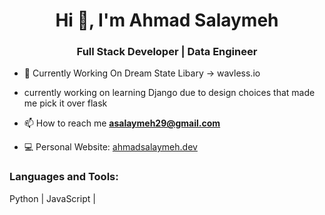 <h1 align="center">Hi 👋, I'm Ahmad Salaymeh</h1>
<h3 align="center"> Full Stack Developer | Data Engineer</h3>

- 🔭 Currently Working On Dream State Libary -> wavless.io
- currently working on learning Django due to design choices that made me pick it over flask 

- 📫 How to reach me **asalaymeh29@gmail.com**

- 💻 Personal Website: [ahmadsalaymeh.dev](https://ahmadsalaymeh.dev/)

<p align="left">
</p>

<h3 align="left">Languages and Tools:</h3>

 Python | JavaScript |


